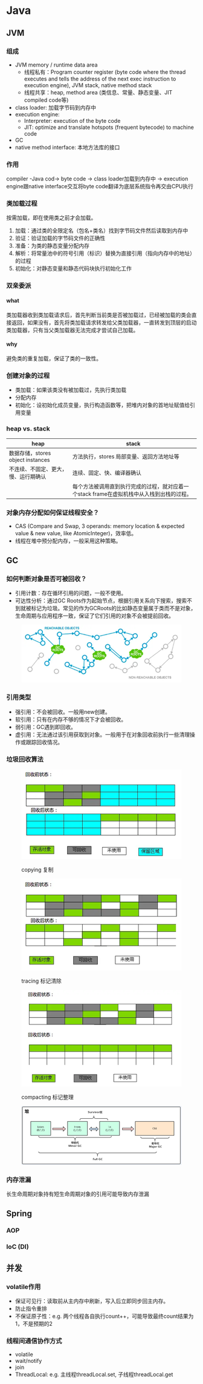 # Java

## JVM

### 组成

* JVM memory / runtime data area
  * 线程私有：Program counter register (byte code where the thread executes and tells the address of the next exec instruction to execution engine), JVM stack, native method stack
  * 线程共享：heap, method area (类信息、常量、静态变量、JIT compiled code等)
* class loader: 加载字节码到内存中
* execution engine:&#x20;
  * Interpreter: execution of the byte code
  * JIT: optimize and translate hotspots (frequent bytecode) to machine code
* GC
* native method interface: 本地方法库的接口

### 作用

compiler -Java cod-> byte code -> class loader加载到内存中 -> execution engine跟native interface交互将byte code翻译为底层系统指令再交由CPU执行

### 类加载过程

按需加载，即在使用类之前才会加载。

1. 加载：通过类的全限定名（包名+类名）找到字节码文件然后读取到内存中
2. 验证：验证加载的字节码文件的正确性
3. 准备：为类的静态变量分配内存
4. 解析：将常量池中的符号引用（标识）替换为直接引用（指向内存中的地址）的过程
5. 初始化：对静态变量和静态代码块执行初始化工作

### 双亲委派

#### what

类加载器收到类加载请求后，首先判断当前类是否被加载过，已经被加载的类会直接返回，如果没有，首先将类加载请求转发给父类加载器，一直转发到顶层的启动类加载器，只有当父类加载器无法完成才尝试自己加载。

#### why

避免类的重复加载，保证了类的一致性。

### 创建对象的过程

* 类加载：如果该类没有被加载过，先执行类加载
* 分配内存
* 初始化：设初始化成员变量，执行构造函数等，把堆内对象的首地址赋值给引用变量

### heap vs. stack

| heap                         | stack                                              |
| ---------------------------- | -------------------------------------------------- |
| 数据存储，stores object instances | 方法执行，stores 局部变量、返回方法地址等                           |
| 不连续、不固定、更大，慢、运行期确认           | 连续、固定、快、编译器确认                                      |
|                              | 每个方法被调用直到执行完成的过程，就对应着一个stack frame在虚拟机栈中从入栈到出栈的过程。 |

### 对象内存分配如何保证线程安全？

* CAS (Compare and Swap, 3 operands: memory location & expected value & new value, like AtomicInteger)，效率低。
* 线程在堆中预分配内存，一般采用这种策略。

## GC

### 如何判断对象是否可被回收？

* 引用计数：存在循环引用的问题，一般不使用。
* 可达性分析：通过GC Roots作为起始节点，根据引用关系向下搜索，搜索不到就被标记为垃圾。常见的作为GCRoots的比如静态变量属于类而不是对象，生命周期与应用程序一致，保证了它们引用的对象不会被提前回收。

<figure><img src="../.gitbook/assets/GCRoots.webp" alt=""><figcaption></figcaption></figure>

### 引用类型

* 强引用：不会被回收。一般用new创建。
* 软引用：只有在内存不够的情况下才会被回收。
* 弱引用：GC遇到即回收。
* 虚引用：无法通过该引用获取到对象。一般用于在对象回收前执行一些清理操作或跟踪回收情况。

### 垃圾回收算法

<figure><img src="../.gitbook/assets/copying.webp" alt=""><figcaption><p>copying 复制</p></figcaption></figure>

<figure><img src="../.gitbook/assets/tracing.webp" alt=""><figcaption><p>tracing 标记清除</p></figcaption></figure>

<figure><img src="../.gitbook/assets/compacting.webp" alt=""><figcaption><p>compacting 标记整理</p></figcaption></figure>

<figure><img src="../.gitbook/assets/newOldGen.png" alt=""><figcaption></figcaption></figure>

### 内存泄漏

长生命周期对象持有短生命周期对象的引用可能导致内存泄漏



## Spring

### AOP



### IoC (DI)



## 并发

### volatile作用

* 保证可见行：读取前从主内存中刷新，写入后立即同步回主内存。
* 防止指令重排
* 不保证原子性：e.g. 两个线程各自执行count++，可能导致最终count结果为1，不是预期的2

### 线程间通信协作方式

* volatile
* wait/notify
* join
* ThreadLocal: e.g. 主线程threadLocal.set, 子线程threadLocal.get




